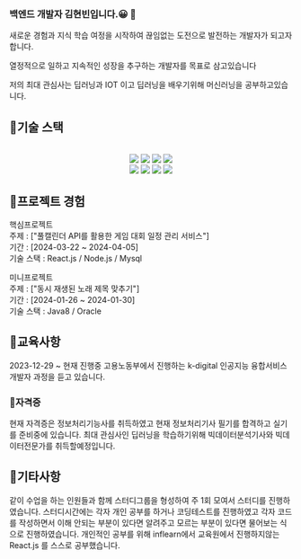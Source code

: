 ### 백엔드 개발자 김현빈입니다.😀 👋

새로운 경험과 지식 학습 여정을 시작하여 끊임없는 도전으로 발전하는 개발자가 되고자 합니다.

열정적으로 일하고 지속적인 성장을 추구하는 개발자를 목표로 삼고있습니다

저의 최대 관심사는 딥러닝과 IOT 이고 딥러닝을 배우기위해 머신러닝을 공부하고있습니다.

## 📢기술 스택
<div align=center> 
<br>
  
<img src="https://img.shields.io/badge/html5-E34F26?style=for-the-badge&logo=html5&logoColor=white"> 
<img src="https://img.shields.io/badge/css-1572B6?style=for-the-badge&logo=css3&logoColor=white"> 
<img src="https://img.shields.io/badge/javascript-F7DF1E?style=for-the-badge&logo=javascript&logoColor=black"> 
<img src="https://img.shields.io/badge/mysql-4479A1?style=for-the-badge&logo=mysql&logoColor=white"> 

<br>

<img src="https://img.shields.io/badge/react-61DAFB?style=for-the-badge&logo=react&logoColor=black"> 
<img src="https://img.shields.io/badge/node.js-339933?style=for-the-badge&logo=Node.js&logoColor=white">
<img src="https://img.shields.io/badge/express-000000?style=for-the-badge&logo=express&logoColor=white"> 
<img src="https://img.shields.io/badge/github-181717?style=for-the-badge&logo=github&logoColor=white">
</div>

## 📢프로젝트 경험

핵심프로젝트
<br>
주제 : ["풀캘린더 API를 활용한 게임 대회 일정 관리 서비스"]
<br>
기간 : [2024-03-22 ~ 2024-04-05]
<br>
기술 스택 : React.js / Node.js / Mysql 

미니프로젝트
<br>
주제 : ["동시 재생된 노래 제목 맞추기"]
<br>
기간 : [2024-01-26 ~ 2024-01-30]
<br>
기술 스택 : Java8 / Oracle


## 📢교육사항

2023-12-29 ~ 현재 진행중
고용노동부에서 진행하는 k-digital 인공지능 융합서비스 개발자 과정을 듣고 있습니다.

### 📢자격증
현재 자격증은 정보처리기능사를 취득하였고 현재 정보처리기사 필기를 합격하고 실기를 준비중에 있습니다.
최대 관심사인 딥러닝을 학습하기위해 빅데이터분석기사와 빅데이터전문가를 취득할예정입니다.

## 📢기타사항

같이 수업을 하는 인원들과 함께 스터디그룹을 형성하여 주 1회 모여서 스터디를 진행하였습니다. 스터디시간에는 각자 개인 공부를 하거나 코딩테스트를 진행하였고 각자 코드를 작성하면서 이해 안되는 부분이 있다면 알려주고 모르는 부분이 있다면 물어보는 식으로 진행하였습니다.
개인적인 공부를 위해 inflearn에서 교육원에서 진행하지않는 React.js 를 스스로 공부했습니다.
